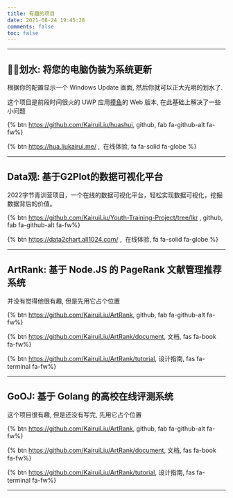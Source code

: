 ```yaml
---
title: 有趣的项目
date: 2021-08-24 19:45:28
comments: false
toc: false
---
```


---

## 🏄🏼划水: 将您的电脑伪装为系统更新

根据你的配置显示一个 Windows Update 画面, 然后你就可以正大光明的划水了.

这个项目是前段时间很火的 UWP 应用[摸鱼](https://www.microsoft.com/zh-cn/p/%E6%91%B8%E9%B1%BC/9ndj3q12nrrm?activetab=pivot:overviewtab)的 Web 版本, 在此基础上解决了一些小问题

{% btn https://github.com/KairuiLiu/huashui, github, fab fa-github-alt fa-fw%}

{% btn https://hua.liukairui.me/ , &nbsp;在线体验, fa fa-solid fa-globe %}

---

## Data观: 基于G2Plot的数据可视化平台

2022字节青训营项目，一个在线的数据可视化平台，轻松实现数据可视化，挖掘数据背后的价值。

{% btn https://github.com/KairuiLiu/Youth-Training-Project/tree/lkr , github, fab fa-github-alt fa-fw%}

{% btn https://data2chart.all1024.com/ , &nbsp;在线体验, fa fa-solid fa-globe %}

---

## ArtRank: 基于 Node.JS 的 PageRank 文献管理推荐系统

并没有觉得他很有趣, 但是先用它占个位置

{% btn https://github.com/KairuiLiu/ArtRank, github, fab fa-github-alt fa-fw%}

{% btn https://github.com/KairuiLiu/ArtRank/document, 文档, fas fa-book fa-fw%}

{% btn https://github.com/KairuiLiu/ArtRank/tutorial, 设计指南, fas fa-terminal fa-fw%}


---

## GoOJ: 基于 Golang 的高校在线评测系统

这个项目很有趣, 但是还没有写完, 先用它占个位置

{% btn https://github.com/KairuiLiu/ArtRank, github, fab fa-github-alt fa-fw%}

{% btn https://github.com/KairuiLiu/ArtRank/document, 文档, fas fa-book fa-fw%}

{% btn https://github.com/KairuiLiu/ArtRank/tutorial, 设计指南, fas fa-terminal fa-fw%}

---

